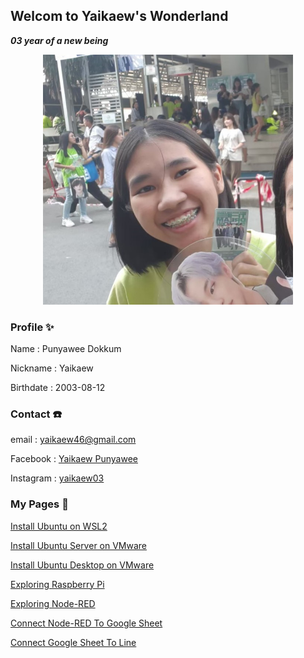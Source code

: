 ## Welcom to Yaikaew's Wonderland
***03 year of a new being***

<p align="center">
  <img width="400" height="400" src="/images/profile.jpg">
</p>

### Profile ✨
Name : Punyawee Dokkum

Nickname : Yaikaew

Birthdate : 2003-08-12


### Contact ☎️
email : [yaikaew46@gmail.com](mailto:yaikaew46@gmail.com)

Facebook : [Yaikaew Punyawee](https://www.facebook.com/profile.php?id=100004631406249)

Instagram : [yaikaew03](https://www.instagram.com/yaikaew03/)


### My Pages 📔
[Install Ubuntu on WSL2](https://yaikaew.github.io/pages/InstallUbuntuonWSL2.html)

[Install Ubuntu Server on VMware](https://yaikaew.github.io/pages/InstallUbuntuServeronVMware.html)

[Install Ubuntu Desktop on VMware](https://yaikaew.github.io/pages/InstallUbuntuDesktoponVMware.html)

[Exploring Raspberry Pi](https://yaikaew.github.io/pages/ExploringRaspberryPi.html)

[Exploring Node-RED](https://yaikaew.github.io/pages/ExploringNodeRED.html)

[Connect Node-RED To Google Sheet](https://yaikaew.github.io/pages/ConnectNodeRedToGoogleSheet.html)

[Connect Google Sheet To Line](https://yaikaew.github.io/pages/ConnectGoogleSheetToLine.html)

